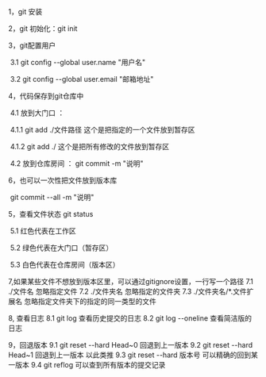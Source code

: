 1，git 安装

2，git 初始化：git  init

3，git配置用户

​	3.1 git config --global user.name "用户名"

​	3.2 git config --global user.email "邮箱地址"

4，代码保存到git仓库中

​	4.1 放到大门口 ：

​			4.1.1 git add ./文件路径  这个是把指定的一个文件放到暂存区

​			4.1.2  git add ./    这个是把所有修改的文件放到暂存区

​	4.2 放到仓库房间 ： git commit -m "说明"

6，也可以一次性把文件放到版本库

​	git commit --all -m "说明"

5，查看文件状态 git status

​	5.1 红色代表在工作区

​	5.2 绿色代表在大门口（暂存区）

​	5.3 白色代表在仓库房间（版本区）

7,如果某些文件不想放到版本区里，可以通过gitignore设置，一行写一个路径
    7.1 ./文件名   忽略指定文件
    7.2  ./文件夹名   忽略指定的文件夹
    7.3  ./文件夹名/*.文件扩展名   忽略指定文件夹下的指定的同一类型的文件

8, 查看日志
    8.1 git log 查看历史提交的日志
    8.2 git log --oneline  查看简洁版的日志

9，回退版本
    9.1 git reset --hard Head~0  回退到上一版本
    9.2 git reset --hard Head~1  回退到上一版本  以此类推
    9.3 git reset --hard 版本号   可以精确的回到某一版本
    9.4 git reflog  可以查到所有版本的提交记录
